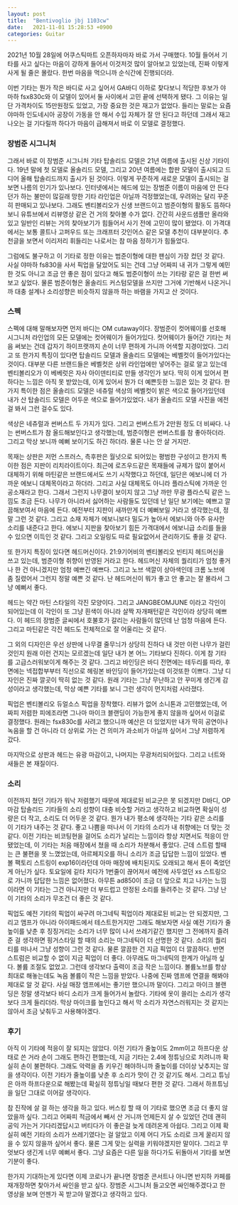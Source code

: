 ```yaml
---
layout: post
title:  "Bentivoglio jbj 1103cw"
date:   2021-11-01 15:28:53 +0900
categories: Guitar
---
```

2021년 10월 28일에 어쿠스틱마트 오픈하자마자 바로 가서 구매했다. 10월 들어서 기타를 사고 싶다는 마음이 강하게 들어서 이것저것 많이 알아보고 있었는데, 진짜 이렇게 사게 될 줄은 몰랐다. 한번 마음을 먹으니까 순식간에 진행되더라.

이번 기타는 뭔가 작은 바디로 사고 싶어서 GA바디 이하로 찾다보니 적당한 후보가 야마하 fsx830c와 이 모델이 있어서 둘 사이에서 고민 끝에 선택하게 됐다. 그 이유는 일단 가격차이도 15만원정도 있었고, 가장 중요한 것은 재고가 없었다. 들리는 말로는 요즘 야마하 인도네시아 공장이 가동을 안 해서 수입 자체가 잘 안 된다고 하던데 그래서 재고 나오는 걸 기다릴까 하다가 마음이 급해져서 바로 이 모델로 결정했다.

<h3>장범준 시그니처</h3>

그래서 바로 이 장범준 시그니처 기타 탑솔리드 모델은 21년 여름에 출시된 신상 기타이다. 19년 말에 첫 모델로 올솔리드 모델, 그리고 20년 여름에는 합판 모델이 출시되고 드디어 올해 탑솔리드까지 출시가 된 것이다. 이렇게 꾸준하게 새로운 모델이 출시되는 걸 보면 나름의 인기가 있나보다. 인터넷에서는 헤드에 있는 장범준 이름이 마음에 안 든다던가 하는 불만이 많길래 망한 기타 라인업은 아닐까 걱정했었는데, 우려와는 달리 꾸준히 판매되고 있나보다. 그래도 벤티볼리오가 신생 브랜드이고 범준이형의 활동도 뜸하다보니 유튜브에서 리뷰영상 같은 건 거의 찾아볼 수가 없다. 간간히 사운드샘플만 올라와있고 일반인 리뷰는 거의 찾아보기가 힘들어서 사기 전에 고민이 많이 됐었다. 이 가격대에서는 보통 콜트나 고퍼우드 또는 크래프터 갓인어스 같은 모델 추천이 대부분이다. 추천글을 보면서 이리저리 휘들리는 나로서는 참 마음 정하기가 힘들었다.

그럼에도 불구하고 이 기타로 정한 이유는 범준이형에 대한 팬심이 가장 컸던 것 같다. 사실 야마하 fs830을 사서 픽업을 달았어도 되는 건데 그냥 어짜피 내 귀가 그렇게 예민한 것도 아니고 조금 안 좋은 점이 있다고 해도 범준이형이 쓰는 기타랑 같은 걸 한번 써보고 싶었다. 물론 범준이형은 올솔리드 커스텀모델을 쓰지만 그거에 기반해서 나온거니까 대충 설계나 소리성향은 비슷하지 않을까 하는 바램을 가지고 산 것이다.

<h3>스펙</h3>
스펙에 대해 말해보자면 먼저 바디는 OM cutaway이다. 장범준이 컷어웨이를 선호해 시그니처 라인업의 모든 모델에는 컷어웨이가 들어가있다. 컷어웨이가 들어간 기타는 처음 써보는 건데 갑자기 하이프랫까지 손이 너무 편하게 가니까 어색할 지경이었다. 그리고 또 한가지 특징이 있다면 탑솔리드 모델과 올솔리드 모델에는 베벨컷이 들어가있다는 것이다. 대부분 다른 브랜드들은 베벨컷은 상위 라인업에만 넣어주는 걸로 알고 있는데 벤티볼리오가 이 베베럿은 자사 아이덴티티로 만들 생각인가 보다. 딱히 이게 있어서 편하다는 느낌은 아직 못 받았는데, 이게 있어서 뭔가 더 예쁜듯한 느낌은 있는 것 같다. 한가지 특이한 점은 올솔리드 모델은 네츄럴 색상의 베벨컷이 밝은 색으로 들어가있던데 내가 산 탑솔리드 모델은 어두운 색으로 들어가있었다. 내가 올솔리드 모델 사진을 에전 걸 봐서 그런 걸수도 있다.

색상은 네츄럴과 썬버스트 두 가지가 있다. 그리고 썬버스트가 2만원 정도 더 비싸다. 나는 썬버스트가 참 올드해보인다고 생각했는데, 범준이형은 썬버스트를 참 좋아하더라. 그리고 막상 보니까 예뻐 보이기도 하긴 하더라. 물론 나는 안 살 거지만.

목재는 상판은 저먼 스프러스, 측후판은 월넛으로 되어있는 평범한 구성이고 한가지 특이한 점은 지판이 리치라이트이다. 최근에 로즈우드같은 목재들에 규제가 많이 붙어서 대체하기 위해 마틴같은 브랜드에서도 쓰기 시작했다고 하던데, 일단은 에보니에 더 가까운 에보니 대체목이라고 하더라. 그리고 사실 대체목도 아니라 플라스틱에 가까운 인공소재라고 한다. 그래서 그런지 나무결이 보이지 않고 그냥 까만 무광 플라스틱 같은 느낌도 조금 든다. 나무가 아니라서 싫어하는 사람들도 있던데 난 일단 보기에는 예쁘고 깔끔해보여서 마음에 든다. 예전부터 지판이 새까만게 더 예뻐보일 거라고 생각했는데, 정말 그런 것 같다. 그리고 소재 자체가 에보니보다 밀도가 높아서 에보니와 아주 유사한 소리를 내준다고 한다. 에보니 지판을 찾아보기 힘든 가격대에서 에보니급 소리를 들을 수 있으면 이득인 것 같다. 그리고 오일링도 따로 필요없어서 관리하기도 좋을 것 같다.

또 한가지 특징이 있다면 헤드머신이다. 21:9기어비의 벤티볼리오 빈티지 헤드머신을 쓰고 있는데, 범준이형 취향이 반영된 거라고 한다. 헤드머신 자체의 퀄리티가 엄청 좋거나 한 건 아니겠지만 엄청 예쁘긴 예쁘다. 그리고 노브 색깔이 상아색인데 크롬 노브에 좀 질렸어서 그런지 정말 예쁜 것 같다. 난 헤드머신이 뭐가 좋고 안 좋고는 잘 몰라서 그냥 예뻐서 좋다.

헤드는 약간 마틴 스타일의 각진 모양이다. 그리고 JANGBEOMJUNE 이라고 각인이 되어있는데 이 각인이 또 그냥 흰색이 아니라 살짝 자개패턴같은 각인이라 상당히 예쁘다. 이 헤드의 장범준 글씨에서 호불호가 갈리는 사람들이 많던데 난 엄청 마음에 든다. 그리고 마틴같은 각진 헤드도 전체적으로 잘 어울리는 것 같다.

그 외의 디자인은 우선 상판에 나무결 줄무늬가 상당히 진하다 내 것만 이런 나무가 걸린 것인지 원래 이런 건지는 모르겠는데 일단 내가 본 어느 기타보다 진하다. 이게 참 기타를 고급스러워보이게 해주는 것 같다. 그리고 바인딩은 바디 전면에는 테두리를 따라, 후면에는 넥접합부부터 직선으로 헤링본 바인딩이 들어가있는데 이것또한 이쁘다. 그냥 디자인은 진짜 깔곳이 딱히 없는 것 같다. 원래 기타는 그냥 무난하고 안 꾸미게 생긴게 감성이라고 생각했는데, 막상 예쁜 기타를 보니 그런 생각이 먼지처럼 사라졌다. 

픽업은 벤티볼리오 듀얼소스 픽업을 장착했다. 리뷰가 없어 소니톤과 고민했었는데, 어짜피 저렴한 피에조라면 그나마 마이크 블랜딩이 가능한게 좋지 않을까 싶어서 이걸로 결정했다. 원래는 fsx830c를 사려고 했으니까 예산은 더 있었지만 내가 딱히 공연이나 녹음을 할 건 아니라 더 상위로 가는 건 의미가 과소비가 아닐까 싶어서 그냥 저렴하게 갔다.

마지막으로 상판과 헤드는 유광 마감이고, 나머지는 무광처리되어있다. 그리고 너트와 새들은 본 재질이다.

<h3>소리</h3>
이전까지 쳤던 기타가 워낙 저렴했기 때문에 제대로된 비교군은 못 되겠지만 D바디, OP마감 탑솔리드 기타들의 소리 성향이 대충 비슷할 거라고 생각하고 비교하면 확실이 성량은 더 작고, 소리도 더 어두운 것 같다. 뭔가 내가 평소에 생각하는 기타 같은 소리를 이 기타가 내주는 것 같다. 좋고 나쁨을 떠나서 이 기타의 소리가 내 취향에는 더 맞는 것 같다. 이전 기타는 비코팅현을 걸어도 소리가 날리는 느낌이라 항상 치면서도 적응이 안됐었는데, 이 기타는 처음 매장에서 쳤을 때 소리가 차분해서 좋았다. 근데 스트럼 할때는 큰 불편을 못 느꼈었는데, 아르페지오를 하니 소리가 조금 답답한 느낌이 있었다. 벤볼 팩토리 스트링이 exp16이라던데 아마 매장에 배치된지도 오래되고 해서 톤이 죽었던 게 아닌가 싶다. 토요일에 깉타 치다가 1번줄이 끊어져서 예전에 사두었던 xs 스트링으로 가니까 답답한 느낌은 없어졌다. 아무튼 ad850이 조금 더 앞으로 치고 나가는 느낌이라면 이 기타는 그건 아니지만 더 부드럽고 안정된 소리를 들려주는 것 같다. 그냥 난 이 기타의 소리가 무조건 더 좋은 것 같다.

픽업도 예전 기타의 픽업이 싸구려 마그네틱 픽업이라 제대로된 비교는 안 되겠지만, 그리고 앰프가 아니라 아이패드에서 테스트한거지만 그래도 해보자면 사실 예전 기타가 줄높이를 낮춘 후 징징거리는 소리가 너무 많이 나서 쓰레기같긴 했지만 그 전에까지 즐려준 걸 생각하면 핑거스타일 할 때의 소리는 마그네틱이 더 선명한 것 같다. 소리의 퀄리티를 떠나서 그냥 성향이 그런 것 같다. 물론 깔끔한 건 지금 픽업이 더 깔끔하다. 반면 스트럼은 비교할 수 없이 지금 픽업이 더 좋다. 아무래도 마그네틱의 한계가 아닐까 싶다. 볼륨 조절도 없었고. 그런데 생각보다 출력이 조금 작은 느낌이다. 볼륨노브를 항상 최대로 해놓는데도 녹음 볼륨이 작은 느낌을 받았다. 나중에 진짜 앰프에 연결을 해봐야 제대로 알 것 같다. 사실 매장 앰프에서는 좋기만 했으니까 말이다. 그리고 마이크 블랜딩은 정말 생각보다 바디 소리가 크게 들어가서 놀랐다. 기타에 옷이 쓸리는 소리가 생각보다 크게 들리더라. 막상 마이크를 높인다고 해서 막 소리가 자연스러워지는 것 같지는 않아서 조금 낮춰두고 사용해야겠다.

<h3>후기</h3>
아직 이 기타에 적응이 잘 되지는 않았다. 이전 기타가 줄높이도 2mm이고 하프다운 상태로 쓴 거라 손이 그래도 편하긴 편했는데, 지금 기타는 2.4에 정튜닝으로 치려니까 확실히 손이 불편하다. 그래도 악력을 좀 키우긴 해야하니까 줄높이를 더이상 낮추지는 않을 생각이다. 이전 기타가 줄높이를 낮춘 후 소리가 맛이 간 것 같기도 해서. 그리고 튜닝은 아까 하프다운으로 해봤는데 확실히 정튜닝일 때보다 편한 것 같다. 그래서 하프튜닝을 일단 그대로 이어갈 생각이다. 

참 진작에 살 걸 하는 생각을 하고 있다. 버스킹 할 때 이 기타로 했으면 조금 더 좋지 않았을까 싶다. 그리고 어짜피 적금에서 빼서 산 거니까 언제든지 살 수 있었던 건데 괜히 공익 가는거 기다리겠답시고 버티다가 이 좋은걸 늦게 데려온게 아쉽다. 그리고 이제 확실히 예전 기타의 소리가 쓰레기였다는 걸 알았고 이제 어디 가도 소리로 크게 꿀리지 않을 수 있지 않을까 싶어서 좋다. 물론 그게 맞는 실력을 키워야겠지만 말이다. 그리고 무엇보다 생긴게 너무 예뻐서 좋다. 그냥 요즘은 다른 일을 하다가도 뒤돌아서 기타를 보면 기분이 좋다.

한가지 기대하는게 있다면 이제 코로나가 끝나면 장범준 콘서트나 아니면 반지하 카페를 재개장하면 찾아가서 싸인을 받고 싶다. 장범준 시그니처 들고오면 싸인해주겠다고 한 영상을 보며 언젠가 꼭 받고야 말겠다고 생각하고 있다.
